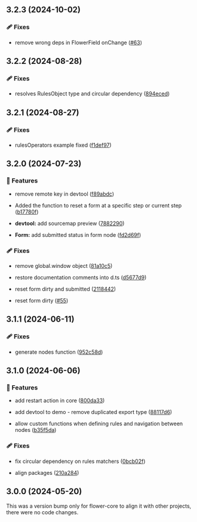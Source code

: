 ## 3.2.3 (2024-10-02)


### 🩹 Fixes

- remove wrong deps in FlowerField onChange ([#63](https://github.com/flowerforce/flower/pull/63))

## 3.2.2 (2024-08-28)


### 🩹 Fixes

- resolves RulesObject type and circular dependency ([894eced](https://github.com/flowerforce/flower/commit/894eced))

## 3.2.1 (2024-08-27)


### 🩹 Fixes

- rulesOperators example fixed ([f1def97](https://github.com/flowerforce/flower/commit/f1def97))

## 3.2.0 (2024-07-23)


### 🚀 Features

- remove remote key in devtool ([f89abdc](https://github.com/flowerforce/flower/commit/f89abdc))

- Added the function to reset a form at a specific step or current step ([b17780f](https://github.com/flowerforce/flower/commit/b17780f))

- **devtool:** add sourcemap preview ([7882290](https://github.com/flowerforce/flower/commit/7882290))

- **Form:** add submitted status in form node ([fd2d69f](https://github.com/flowerforce/flower/commit/fd2d69f))


### 🩹 Fixes

- remove global.window object ([81a10c5](https://github.com/flowerforce/flower/commit/81a10c5))

- restore documentation comments into d.ts ([d5677d9](https://github.com/flowerforce/flower/commit/d5677d9))

- reset form dirty and submitted ([2118442](https://github.com/flowerforce/flower/commit/2118442))

- reset form dirty ([#55](https://github.com/flowerforce/flower/pull/55))

## 3.1.1 (2024-06-11)


### 🩹 Fixes

- generate nodes function ([952c58d](https://github.com/flowerforce/flower/commit/952c58d))

## 3.1.0 (2024-06-06)


### 🚀 Features

- add restart action in core ([800da33](https://github.com/flowerforce/flower/commit/800da33))

- add devtool to demo - remove duplicated export type ([88117d6](https://github.com/flowerforce/flower/commit/88117d6))

- allow custom functions when defining rules and navigation between nodes ([b35f5da](https://github.com/flowerforce/flower/commit/b35f5da))


### 🩹 Fixes

- fix circular dependency on rules matchers ([0bcb02f](https://github.com/flowerforce/flower/commit/0bcb02f))

- align packages ([210a284](https://github.com/flowerforce/flower/commit/210a284))

## 3.0.0 (2024-05-20)

This was a version bump only for flower-core to align it with other projects, there were no code changes.
